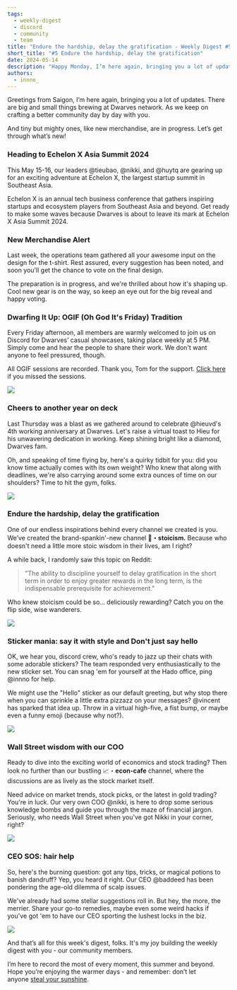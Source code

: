 ```yaml
---
tags:
  - weekly-digest
  - discord
  - community
  - team
title: "Endure the hardship, delay the gratification - Weekly Digest #5 (May 13, 2024)"
short_title: "#5 Endure the hardship, delay the gratification"
date: 2024-05-14
description: "Happy Monday, I’m here again, bringing you a lot of updates. There are big and small things brewing at Dwarves network. As we keep on crafting a better community day by day with you."
authors:
  - innno_
---
```


Greetings from Saigon, I’m here again, bringing you a lot of updates. There are big and small things brewing at Dwarves network. As we keep on crafting a better community day by day with you. 

And tiny but mighty ones, like new merchandise, are in progress. Let’s get through what’s new! 

### Heading to Echelon X Asia Summit 2024
This May 15-16, our leaders @tieubao, @nikki, and @huytq are gearing up for an exciting adventure at Echelon X, the largest startup summit in Southeast Asia.

Echelon X is an annual tech business conference that gathers inspiring startups and ecosystem players from Southeast Asia and beyond. Get ready to make some waves because Dwarves is about to leave its mark at Echelon X Asia Summit 2024.

### New Merchandise Alert
Last week, the operations team gathered all your awesome input on the design for the t-shirt. Rest assured, every suggestion has been noted, and soon you'll get the chance to vote on the final design. 

The preparation is in progress, and we're thrilled about how it's shaping up.  Cool new gear is on the way, so keep an eye out for the big reveal and happy voting.

### Dwarfing It Up: OGIF (Oh God It's Friday) Tradition
Every Friday afternoon, all members are warmly welcomed to join us on Discord for Dwarves’ casual showcases, taking place weekly at 5 PM. Simply come and hear the people to share their work. We don't want anyone to feel pressured, though. 

All OGIF sessions are recorded. Thank you, Tom for the support. [Click here](https://memo.d.foundation/changelog/3-ogif-office-hours-0419/) if you missed the sessions.

![](assets/5-endure-the-hardship-delay-the-gratification-ogif.webp)

### Cheers to another year on deck
Last Thursday was a blast as we gathered around to celebrate @hieuvd's 4th working anniversary at Dwarves. Let's raise a virtual toast to Hieu for his unwavering dedication in working. Keep shining bright like a diamond, Dwarves fam.

Oh, and speaking of time flying by, here's a quirky tidbit for you: did you know time actually comes with its own weight? Who knew that along with deadlines, we're also carrying around some extra ounces of time on our shoulders? Time to hit the gym, folks.

![](assets/5-endure-the-hardship-delay-the-gratification-celebrate.webp)

### Endure the hardship, delay the gratification
One of our endless inspirations behind every channel we created is you. We’ve created the brand-spankin'-new channel **👑・stoicism.** Because who doesn't need a little more stoic wisdom in their lives, am I right?

A while back, I randomly saw this topic on Reddit:

>
> "The ability to discipline yourself to delay gratification in the short term in order to enjoy greater rewards in the long term, is the indispensable prerequisite for achievement."

Who knew stoicism could be so... deliciously rewarding? Catch you on the flip side, wise wanderers.

![](assets/5-endure-the-hardship-delay-the-gratification-stocism.webp)

### Sticker mania: say it with style and Don't just say hello
OK, we hear you, discord crew, who's ready to jazz up their chats with some adorable stickers? The team responded very enthusiastically to the new sticker set. You can snag 'em for yourself at the Hado office, ping @innno for help.

We might use the "Hello" sticker as our default greeting, but why stop there when you can sprinkle a little extra pizzazz on your messages? @vincent has sparked that idea up. Throw in a virtual high-five, a fist bump, or maybe even a funny emoji (because why not?).

![](assets/5-endure-the-hardship-delay-the-gratification-sticker.webp)

### Wall Street wisdom with our COO
Ready to dive into the exciting world of economics and stock trading? Then look no further than our bustling 📈・**econ-cafe** channel, where the discussions are as lively as the stock market itself.

Need advice on market trends, stock picks, or the latest in gold trading? You're in luck. Our very own COO @nikki, is here to drop some serious knowledge bombs and guide you through the maze of financial jargon. Seriously, who needs Wall Street when you've got Nikki in your corner, right?

![](assets/5-endure-the-hardship-delay-the-gratification-econ.webp)

### CEO SOS: hair help
So, here's the burning question: got any tips, tricks, or magical potions to banish dandruff? Yep, you heard it right. Our CEO @baddeed has been pondering the age-old dilemma of scalp issues. 

We've already had some stellar suggestions roll in. But hey, the more, the merrier. Share your go-to remedies, maybe even some weird hacks if you've got 'em to have our CEO sporting the lushest locks in the biz.

![](assets/5-endure-the-hardship-delay-the-gratification-haircare.webp)

And that’s all for this week's digest, folks. It's my joy building the weekly digest with you - our community members.

I’m here to record the most of every moment, this summer and beyond. Hope you’re enjoying the warmer days - and remember: don’t let anyone [steal your sunshine](https://www.youtube.com/watch?v=E1fzJ_AYajA).
